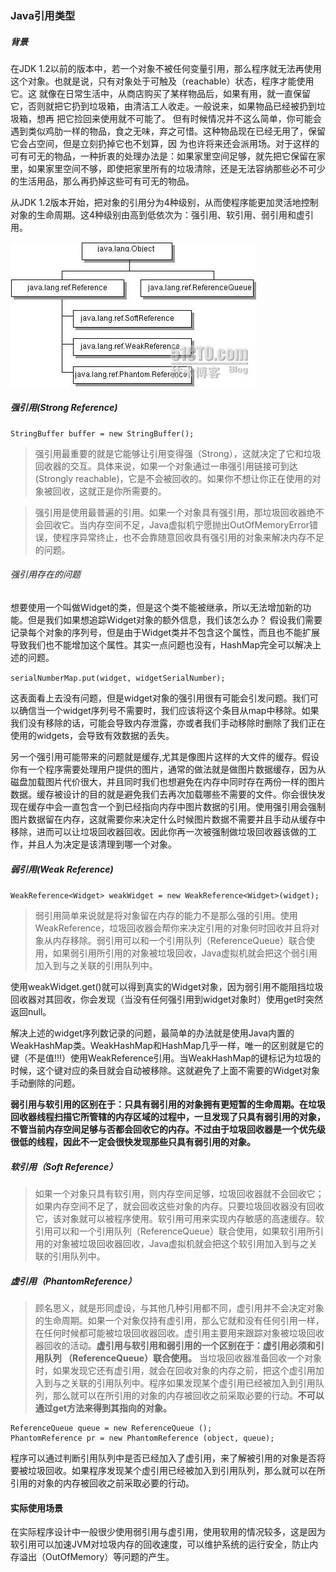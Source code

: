 
### Java引用类型

##### 背景

在JDK 1.2以前的版本中，若一个对象不被任何变量引用，那么程序就无法再使用这个对象。也就是说，只有对象处于可触及（reachable）状态，程序才能使用它。这 就像在日常生活中，从商店购买了某样物品后，如果有用，就一直保留它，否则就把它扔到垃圾箱，由清洁工人收走。一般说来，如果物品已经被扔到垃圾箱，想再 把它捡回来使用就不可能了。 但有时候情况并不这么简单，你可能会遇到类似鸡肋一样的物品，食之无味，弃之可惜。这种物品现在已经无用了，保留它会占空间，但是立刻扔掉它也不划算，因 为也许将来还会派用场。对于这样的可有可无的物品，一种折衷的处理办法是：如果家里空间足够，就先把它保留在家里，如果家里空间不够，即使把家里所有的垃圾清除，还是无法容纳那些必不可少的生活用品，那么再扔掉这些可有可无的物品。 

从JDK 1.2版本开始，把对象的引用分为4种级别，从而使程序能更加灵活地控制对象的生命周期。这4种级别由高到低依次为：强引用、软引用、弱引用和虚引用。

![引用的层级结构图](https://raw.githubusercontent.com/tediousbaby/Resources/master/pictures/java/reference.jpg)


##### 强引用(Strong Reference)

```
StringBuffer buffer = new StringBuffer();
```

>强引用最重要的就是它能够让引用变得强（Strong），这就决定了它和垃圾回收器的交互。具体来说，如果一个对象通过一串强引用链接可到达(Strongly reachable)，它是不会被回收的。如果你不想让你正在使用的对象被回收，这就正是你所需要的。  

>强引用是使用最普遍的引用。如果一个对象具有强引用，那垃圾回收器绝不会回收它。当内存空间不足，Java虚拟机宁愿抛出OutOfMemoryError错误，使程序异常终止，也不会靠随意回收具有强引用的对象来解决内存不足的问题。

###### 强引用存在的问题

想要使用一个叫做Widget的类，但是这个类不能被继承，所以无法增加新的功能。但是我们如果想追踪Widget对象的额外信息，我们该怎么办？ 假设我们需要记录每个对象的序列号，但是由于Widget类并不包含这个属性，而且也不能扩展导致我们也不能增加这个属性。其实一点问题也没有，HashMap完全可以解决上述的问题。
  
`serialNumberMap.put(widget, widgetSerialNumber);`
  
这表面看上去没有问题，但是widget对象的强引用很有可能会引发问题。我们可以确信当一个widget序列号不需要时，我们应该将这个条目从map中移除。如果我们没有移除的话，可能会导致内存泄露，亦或者我们手动移除时删除了我们正在使用的widgets，会导致有效数据的丢失。

另一个强引用可能带来的问题就是缓存,尤其是像图片这样的大文件的缓存。假设你有一个程序需要处理用户提供的图片，通常的做法就是做图片数据缓存，因为从磁盘加载图片代价很大，并且同时我们也想避免在内存中同时存在两份一样的图片数据。缓存被设计的目的就是避免我们去再次加载哪些不需要的文件。你会很快发现在缓存中会一直包含一个到已经指向内存中图片数据的引用。使用强引用会强制图片数据留在内存，这就需要你来决定什么时候图片数据不需要并且手动从缓存中移除，进而可以让垃圾回收器回收。因此你再一次被强制做垃圾回收器该做的工作，并且人为决定是该清理到哪一个对象。


##### 弱引用(Weak Reference)

`WeakReference<Widget> weakWidget = new WeakReference<Widget>(widget);`

>弱引用简单来说就是将对象留在内存的能力不是那么强的引用。使用WeakReference，垃圾回收器会帮你来决定引用的对象何时回收并且将对象从内存移除。弱引用可以和一个引用队列（ReferenceQueue）联合使用，如果弱引用所引用的对象被垃圾回收，Java虚拟机就会把这个弱引用加入到与之关联的引用队列中。

使用weakWidget.get()就可以得到真实的Widget对象，因为弱引用不能阻挡垃圾回收器对其回收，你会发现（当没有任何强引用到widget对象时）使用get时突然返回null。

解决上述的widget序列数记录的问题，最简单的办法就是使用Java内置的WeakHashMap类。WeakHashMap和HashMap几乎一样，唯一的区别就是它的键（不是值!!!）使用WeakReference引用。当WeakHashMap的键标记为垃圾的时候，这个键对应的条目就会自动被移除。这就避免了上面不需要的Widget对象手动删除的问题。

**弱引用与软引用的区别在于：只具有弱引用的对象拥有更短暂的生命周期。在垃圾回收器线程扫描它所管辖的内存区域的过程中，一旦发现了只具有弱引用的对象，不管当前内存空间足够与否都会回收它的内存。不过由于垃圾回收器是一个优先级很低的线程，因此不一定会很快发现那些只具有弱引用的对象。**


##### 软引用（Soft Reference）

>如果一个对象只具有软引用，则内存空间足够，垃圾回收器就不会回收它；如果内存空间不足了，就会回收这些对象的内存。只要垃圾回收器没有回收它，该对象就可以被程序使用。软引用可用来实现内存敏感的高速缓存。软引用可以和一个引用队列（ReferenceQueue）联合使用，如果软引用所引用的对象被垃圾回收器回收，Java虚拟机就会把这个软引用加入到与之关联的引用队列中。


##### 虚引用（PhantomReference）

>顾名思义，就是形同虚设，与其他几种引用都不同，虚引用并不会决定对象的生命周期。如果一个对象仅持有虚引用，那么它就和没有任何引用一样，在任何时候都可能被垃圾回收器回收。虚引用主要用来跟踪对象被垃圾回收器回收的活动。**虚引用与软引用和弱引用的一个区别在于：虚引用必须和引用队列 （ReferenceQueue）联合使用。** 当垃圾回收器准备回收一个对象时，如果发现它还有虚引用，就会在回收对象的内存之前，把这个虚引用加入到与之关联的引用队列中。程序如果发现某个虚引用已经被加入到引用队列，那么就可以在所引用的对象的内存被回收之前采取必要的行动。**不可以通过get方法来得到其指向的对象。**

```
ReferenceQueue queue = new ReferenceQueue ();  
PhantomReference pr = new PhantomReference (object, queue);  
```

程序可以通过判断引用队列中是否已经加入了虚引用，来了解被引用的对象是否将要被垃圾回收。如果程序发现某个虚引用已经被加入到引用队列，那么就可以在所引用的对象的内存被回收之前采取必要的行动。


#### 实际使用场景

在实际程序设计中一般很少使用弱引用与虚引用，使用软用的情况较多，这是因为软引用可以加速JVM对垃圾内存的回收速度，可以维护系统的运行安全，防止内存溢出（OutOfMemory）等问题的产生。
